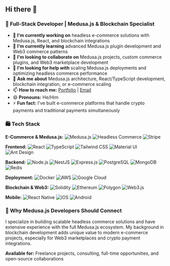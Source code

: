 ## Hi there 👋

### 🚀 Full-Stack Developer | Medusa.js & Blockchain Specialist

- 🔭 **I'm currently working on** headless e-commerce solutions with Medusa.js, React, and blockchain integrations
- 🌱 **I'm currently learning** advanced Medusa.js plugin development and Web3 commerce patterns
- 👯 **I'm looking to collaborate on** Medusa.js projects, custom commerce plugins, and Web3 marketplace development
- 🤔 **I'm looking for help with** scaling Medusa.js deployments and optimizing headless commerce performance
- 💬 **Ask me about** Medusa.js architecture, React/TypeScript development, blockchain integration, or e-commerce scaling
- 📫 **How to reach me:** [Portfolio](https://liviktech.com) | [Email](mailto:devs@liviktech.com)
- 😄 **Pronouns:** He/Him
- ⚡ **Fun fact:** I've built e-commerce platforms that handle crypto payments and traditional payments simultaneously

### 🛍️ Tech Stack

**E-Commerce & Medusa.js:**
![Medusa.js](https://img.shields.io/badge/Medusa.js-000000?style=for-the-badge&logo=medusa&logoColor=white)
![Headless Commerce](https://img.shields.io/badge/Headless_Commerce-FF6B6B?style=for-the-badge)
![Stripe](https://img.shields.io/badge/Stripe-635BFF?style=for-the-badge&logo=stripe&logoColor=white)

**Frontend:**
![React](https://img.shields.io/badge/React-20232A?style=for-the-badge&logo=react&logoColor=61DAFB)
![TypeScript](https://img.shields.io/badge/TypeScript-007ACC?style=for-the-badge&logo=typescript&logoColor=white)
![Tailwind CSS](https://img.shields.io/badge/Tailwind_CSS-38B2AC?style=for-the-badge&logo=tailwind-css&logoColor=white)
![Material UI](https://img.shields.io/badge/Material_UI-0081CB?style=for-the-badge&logo=mui&logoColor=white)
![Ant Design](https://img.shields.io/badge/Ant_Design-0170FE?style=for-the-badge&logo=ant-design&logoColor=white)

**Backend:**
![Node.js](https://img.shields.io/badge/Node.js-43853D?style=for-the-badge&logo=node.js&logoColor=white)
![NestJS](https://img.shields.io/badge/NestJS-E0234E?style=for-the-badge&logo=nestjs&logoColor=white)
![Express.js](https://img.shields.io/badge/Express.js-404D59?style=for-the-badge)
![PostgreSQL](https://img.shields.io/badge/PostgreSQL-316192?style=for-the-badge&logo=postgresql&logoColor=white)
![MongoDB](https://img.shields.io/badge/MongoDB-4EA94B?style=for-the-badge&logo=mongodb&logoColor=white)
![Redis](https://img.shields.io/badge/Redis-DC382D?style=for-the-badge&logo=redis&logoColor=white)

**Deployment:**
![Docker](https://img.shields.io/badge/Docker-2496ED?style=for-the-badge&logo=docker&logoColor=white)
![AWS](https://img.shields.io/badge/AWS-232F3E?style=for-the-badge&logo=amazon-aws&logoColor=white)
![Google Cloud](https://img.shields.io/badge/Google_Cloud-4285F4?style=for-the-badge&logo=google-cloud&logoColor=white)

**Blockchain & Web3:**
![Solidity](https://img.shields.io/badge/Solidity-363636?style=for-the-badge&logo=solidity&logoColor=white)
![Ethereum](https://img.shields.io/badge/Ethereum-3C3C3D?style=for-the-badge&logo=ethereum&logoColor=white)
![Polygon](https://img.shields.io/badge/Polygon-8247E5?style=for-the-badge&logo=polygon&logoColor=white)
![Web3.js](https://img.shields.io/badge/Web3.js-F16822?style=for-the-badge&logo=web3.js&logoColor=white)

**Mobile:**
![React Native](https://img.shields.io/badge/React_Native-20232A?style=for-the-badge&logo=react&logoColor=61DAFB)
![iOS](https://img.shields.io/badge/iOS-000000?style=for-the-badge&logo=ios&logoColor=white)
![Android](https://img.shields.io/badge/Android-3DDC84?style=for-the-badge&logo=android&logoColor=white)

### 🎯 Why Medusa.js Developers Should Connect

I specialize in building scalable headless commerce solutions and have extensive experience with the full Medusa.js ecosystem. My background in blockchain development adds unique value to modern e-commerce projects, especially for Web3 marketplaces and crypto payment integrations.

**Available for:** Freelance projects, consulting, full-time opportunities, and open-source collaborations
